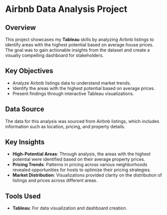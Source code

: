 # Airbnb Data Analysis Project  

## Overview  
This project showcases my **Tableau** skills by analyzing Airbnb listings to identify areas with the highest potential based on average house prices. The goal was to gain actionable insights from the dataset and create a visually compelling dashboard for stakeholders.  

## Key Objectives  
- Analyze Airbnb listings data to understand market trends.  
- Identify the areas with the highest potential based on average prices.  
- Present findings through interactive Tableau visualizations.  

## Data Source  
The data for this analysis was sourced from Airbnb listings, which includes information such as location, pricing, and property details.  

## Key Insights  
- **High-Potential Areas**: Through analysis, the areas with the highest potential were identified based on their average property prices.  
- **Pricing Trends**: Patterns in pricing across various neighborhoods revealed opportunities for hosts to optimize their pricing strategies.  
- **Market Distribution**: Visualizations provided clarity on the distribution of listings and prices across different areas.  

## Tools Used  
- **Tableau**: For data visualization and dashboard creation.  


